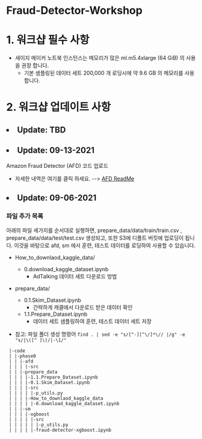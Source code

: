# Fraud-Detector-Workshop

# 1. 워크샵 필수 사항
- 세이지 메이커 노트북 인스턴스는 메모리가 많은 ml.m5.4xlarge (64 GiB) 의 사용을 권장 합니다.
    - 기본 샘플링된 데이터 세트 200,000 개 로딩시에 약 9.6 GB 의 메모리를 사용합니다.



# 2. 워크샵 업데이트 사항

## <li> Update: TBD</li>

## <li> Update: 09-13-2021</li>
Amazon Fraud Detector (AFD) 코드 업로드
- 자세한 내역은 여기를 클릭 하세요. --> [AFD ReadMe](code/phase0/afd/README.md)

## <li> Update: 09-06-2021 </li>
    
    
### 파일 추가 목록
아래의 파일 세가지를 순서대로 실행하면, prepare_data/data/train/train.csv , prepare_data/data/test/test.csv 생성되고, 또한 S3에 디폴트 버킷에 업로딩이 됩니다. 이것을 바탕으로 afd, sm 에서 훈련, 테스트 데이터를 로딩하여 사용할 수 있습니다.

- How_to_downlaod_kaggle_data/
    - 0.download_kaggle_dataset.ipynb
        - AdTalking 데이터 세트 다운로드 방법


- prepare_data/
    - 0.1.Skim_Dataset.ipynb
        - 간략하게 캐클에서 다운로드 받은 데이터 확인
    - 1.1.Prepare_Dataset.ipynb
        - 데이터 세트 샘플링하여 훈련, 테스트 데이터 세트 저장



- 참고: 파일 폴더 생성 명령어
`find . | sed -e "s/[^-][^\/]*\// |/g" -e "s/|\([^ ]\)/|-\1/"`

```
 |-code
 | |-phase0
 | | |-afd
 | | | |-src
 | | |-prepare_data
 | | | |-1.1.Prepare_Dataset.ipynb
 | | | |-0.1.Skim_Dataset.ipynb
 | | | |-src
 | | | | |-p_utils.py
 | | | |-How_to_downlaod_kaggle_data
 | | | | |-0.download_kaggle_dataset.ipynb
 | | |-sm
 | | | |-xgboost
 | | | | |-src
 | | | | | |-p_utils.py
 | | | | |-fraud-detector-xgboost.ipynb
```






    
